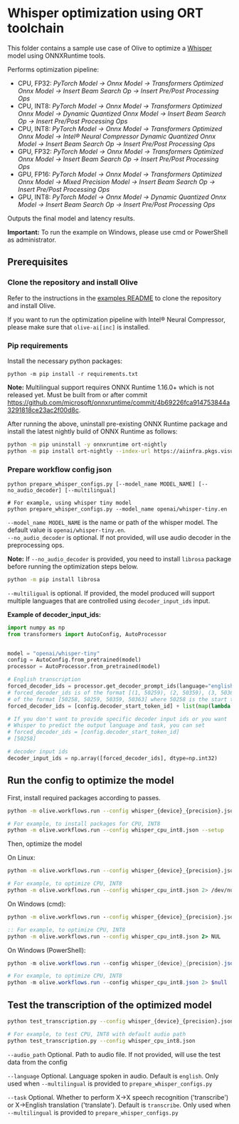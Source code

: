 # Whisper optimization using ORT toolchain
This folder contains a sample use case of Olive to optimize a [Whisper](https://huggingface.co/openai/whisper-tiny) model using ONNXRuntime tools.

Performs optimization pipeline:
- CPU, FP32: *PyTorch Model -> Onnx Model -> Transformers Optimized Onnx Model -> Insert Beam Search Op -> Insert Pre/Post Processing Ops*
- CPU, INT8: *PyTorch Model -> Onnx Model -> Transformers Optimized Onnx Model -> Dynamic Quantized Onnx Model -> Insert Beam Search Op -> Insert Pre/Post Processing Ops*
- CPU, INT8: *PyTorch Model -> Onnx Model -> Transformers Optimized Onnx Model -> Intel® Neural Compressor Dynamic Quantized Onnx Model -> Insert Beam Search Op -> Insert Pre/Post Processing Ops*
- GPU, FP32: *PyTorch Model -> Onnx Model -> Transformers Optimized Onnx Model -> Insert Beam Search Op -> Insert Pre/Post Processing Ops*
- GPU, FP16: *PyTorch Model -> Onnx Model -> Transformers Optimized Onnx Model -> Mixed Precision Model -> Insert Beam Search Op -> Insert Pre/Post Processing Ops*
- GPU, INT8: *PyTorch Model -> Onnx Model -> Dynamic Quantized Onnx Model -> Insert Beam Search Op -> Insert Pre/Post Processing Ops*

Outputs the final model and latency results.

**Important:** To run the example on Windows, please use cmd or PowerShell as administrator.

## Prerequisites
### Clone the repository and install Olive

Refer to the instructions in the [examples README](../README.md) to clone the repository and install Olive.

If you want to run the optimization pipeline with Intel® Neural Compressor, please make sure that `olive-ai[inc]` is installed.

### Pip requirements
Install the necessary python packages:
```
python -m pip install -r requirements.txt
```

**Note:** Multilingual support requires ONNX Runtime 1.16.0+ which is not released yet. Must be built from or after commit https://github.com/microsoft/onnxruntime/commit/4b69226fca914753844a3291818ce23ac2f00d8c.

After running the above, uninstall pre-existing ONNX Runtime package and install the latest nightly build of ONNX Runtime as follows:
```bash
python -m pip uninstall -y onnxruntime ort-nightly
python -m pip install ort-nightly --index-url https://aiinfra.pkgs.visualstudio.com/PublicPackages/_packaging/ORT-Nightly/pypi/simple/
```

### Prepare workflow config json
```
python prepare_whisper_configs.py [--model_name MODEL_NAME] [--no_audio_decoder] [--multilingual]

# For example, using whisper tiny model
python prepare_whisper_configs.py --model_name openai/whisper-tiny.en
```

`--model_name MODEL_NAME` is the name or path of the whisper model. The default value is `openai/whisper-tiny.en`.  
`--no_audio_decoder` is optional. If not provided, will use audio decoder in the preprocessing ops.

**Note:** If `--no_audio_decoder` is provided, you need to install `librosa` package before running the optimization steps below.

```bash
python -m pip install librosa
```

`--multiligual` is optional. If provided, the model produced will support multiple languages that are controlled using `decoder_input_ids` input.

**Example of decoder_input_ids:**
```python
import numpy as np
from transformers import AutoConfig, AutoProcessor


model = "openai/whisper-tiny"
config = AutoConfig.from_pretrained(model)
processor = AutoProcessor.from_pretrained(model)

# English transcription
forced_decoder_ids = processor.get_decoder_prompt_ids(language="english", task="transcribe")
# forced_decoder_ids is of the format [(1, 50259), (2, 50359), (3, 50363)] and needs to be
# of the format [50258, 50259, 50359, 50363] where 50258 is the start token id
forced_decoder_ids = [config.decoder_start_token_id] + list(map(lambda token: token[1], forced_decoder_ids))

# If you don't want to provide specific decoder input ids or you want
# Whisper to predict the output language and task, you can set
# forced_decoder_ids = [config.decoder_start_token_id]
# [50258]

# decoder input ids
decoder_input_ids = np.array([forced_decoder_ids], dtype=np.int32)
```


## Run the config to optimize the model
First, install required packages according to passes.
```bash
python -m olive.workflows.run --config whisper_{device}_{precision}.json --setup

# For example, to install packages for CPU, INT8
python -m olive.workflows.run --config whisper_cpu_int8.json --setup
```

Then, optimize the model

On Linux:
```bash
python -m olive.workflows.run --config whisper_{device}_{precision}.json 2> /dev/null

# For example, to optimize CPU, INT8
python -m olive.workflows.run --config whisper_cpu_int8.json 2> /dev/null
```

On Windows (cmd):
```cmd
python -m olive.workflows.run --config whisper_{device}_{precision}.json 2> NUL

:: For example, to optimize CPU, INT8
python -m olive.workflows.run --config whisper_cpu_int8.json 2> NUL
```

On Windows (PowerShell):
```powershell
python -m olive.workflows.run --config whisper_{device}_{precision}.json 2> $null

# For example, to optimize CPU, INT8
python -m olive.workflows.run --config whisper_cpu_int8.json 2> $null
```

## Test the transcription of the optimized model
```bash
python test_transcription.py --config whisper_{device}_{precision}.json [--auto_path AUDIO_PATH] [--language LANGUAGE] [--task {transcribe,translate}]

# For example, to test CPU, INT8 with default audio path
python test_transcription.py --config whisper_cpu_int8.json
```

`--audio_path` Optional. Path to audio file. If not provided, will use the test data from the config

`--language` Optional. Language spoken in audio. Default is `english`. Only used when `--multilingual` is provided to `prepare_whisper_configs.py`

`--task` Optional. Whether to perform X->X speech recognition ('transcribe') or X->English translation ('translate'). Default is `transcribe`. Only used
when `--multilingual` is provided to `prepare_whisper_configs.py`
